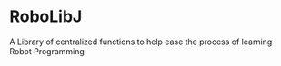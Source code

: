 RoboLibJ
==
A Library of centralized functions to help ease the process of learning Robot Programming
